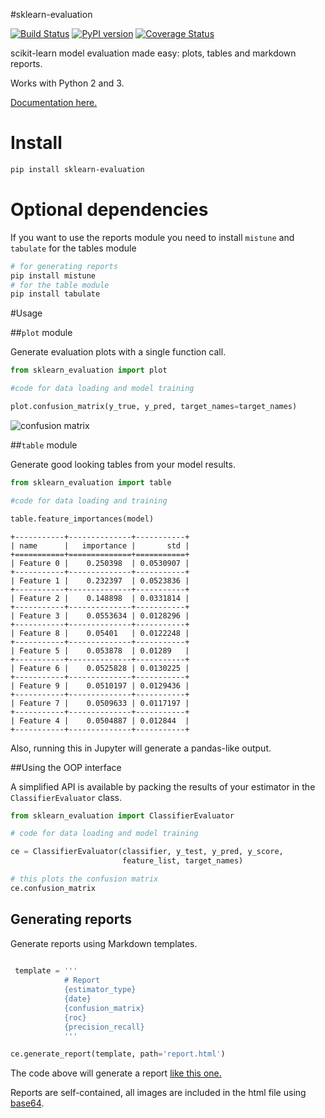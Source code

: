 #sklearn-evaluation

[![Build Status](https://travis-ci.org/edublancas/sklearn-evaluation.svg?branch=master)](https://travis-ci.org/edublancas/sklearn-evaluation) [![PyPI version](https://badge.fury.io/py/sklearn-evaluation.svg)](https://badge.fury.io/py/sklearn-evaluation) [![Coverage Status](https://coveralls.io/repos/github/edublancas/sklearn-evaluation/badge.svg?branch=master)](https://coveralls.io/github/edublancas/sklearn-evaluation?branch=master)

scikit-learn model evaluation made easy: plots, tables and markdown reports.

Works with Python 2 and 3.

[Documentation here.](http://edublancas.github.io/sklearn-evaluation)

# Install  

```bash
pip install sklearn-evaluation
```

# Optional dependencies

If you want to use the reports module you need to install `mistune` and `tabulate` for the tables module

```bash
# for generating reports
pip install mistune
# for the table module
pip install tabulate
```

#Usage

##`plot` module

Generate evaluation plots with a single function call.
```python
from sklearn_evaluation import plot

#code for data loading and model training

plot.confusion_matrix(y_true, y_pred, target_names=target_names)
```

![confusion matrix](examples/cm.png)

##`table` module

Generate good looking tables from your model results.

```python
from sklearn_evaluation import table

#code for data loading and training

table.feature_importances(model)
```

```
+-----------+--------------+-----------+
| name      |   importance |       std |
+===========+==============+===========+
| Feature 0 |    0.250398  | 0.0530907 |
+-----------+--------------+-----------+
| Feature 1 |    0.232397  | 0.0523836 |
+-----------+--------------+-----------+
| Feature 2 |    0.148898  | 0.0331814 |
+-----------+--------------+-----------+
| Feature 3 |    0.0553634 | 0.0128296 |
+-----------+--------------+-----------+
| Feature 8 |    0.05401   | 0.0122248 |
+-----------+--------------+-----------+
| Feature 5 |    0.053878  | 0.01289   |
+-----------+--------------+-----------+
| Feature 6 |    0.0525828 | 0.0130225 |
+-----------+--------------+-----------+
| Feature 9 |    0.0510197 | 0.0129436 |
+-----------+--------------+-----------+
| Feature 7 |    0.0509633 | 0.0117197 |
+-----------+--------------+-----------+
| Feature 4 |    0.0504887 | 0.012844  |
+-----------+--------------+-----------+
```

Also, running this in Jupyter will generate a pandas-like output.

##Using the OOP interface

A simplified API is available by packing the results of your estimator in the `ClassifierEvaluator` class.

```python
from sklearn_evaluation import ClassifierEvaluator

# code for data loading and model training

ce = ClassifierEvaluator(classifier, y_test, y_pred, y_score,
                         feature_list, target_names)

# this plots the confusion matrix
ce.confusion_matrix
```

## Generating reports

Generate reports using Markdown templates.

```python
 
 template = '''
            # Report
            {estimator_type}
            {date}
            {confusion_matrix}
            {roc}
            {precision_recall}
            '''

ce.generate_report(template, path='report.html')
```


The code above will generate a report [like this one.](http://htmlpreview.github.com/?https://github.com/edublancas/sklearn-model-evaluation/blob/master/examples/report.html)

Reports are self-contained, all images are included in the html file using [base64](https://en.wikipedia.org/wiki/Base64).